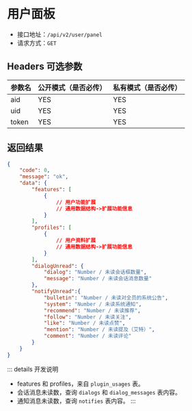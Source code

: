 # 用户面板

- 接口地址：`/api/v2/user/panel`
- 请求方式：`GET`

## Headers 可选参数

| 参数名 | 公开模式（是否必传） | 私有模式（是否必传） |
| --- | --- | --- |
| aid | YES | YES |
| uid | YES | YES |
| token | YES | YES |

## 返回结果

```json
{
    "code": 0,
    "message": "ok",
    "data": {
        "features": [
            {
                // 用户功能扩展
                // 通用数据结构->扩展功能信息
            }
        ],
        "profiles": [
            {
                // 用户资料扩展
                // 通用数据结构->扩展功能信息
            }
        ],
        "dialogUnread": {
            "dialog": "Number / 未读会话框数量",
            "message": "Number / 未读会话消息数量"
        },
        "notifyUnread":{
            "bulletin": "Number / 未读对全员的系统公告",
            "system": "Number / 未读系统通知",
            "recommend": "Number / 未读推荐",
            "follow": "Number / 未读关注",
            "like": "Number / 未读点赞",
            "mention": "Number / 未读提及（艾特）",
            "comment": "Number / 未读评论"
        }
    }
}
```

::: details 开发说明
- features 和 profiles，来自 `plugin_usages` 表。
- 会话消息未读数，查询 `dialogs` 和 `dialog_messages` 表内容。
- 通知消息未读数，查询 `notifies` 表内容。
:::